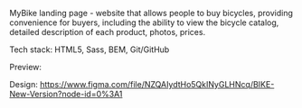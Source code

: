 MyBike landing page - website that allows people to buy bicycles, providing convenience for buyers, including the ability to view the bicycle catalog, detailed description of each product, photos, prices.

Tech stack: HTML5, Sass, BEM, Git/GitHub

Preview: 

Design: https://www.figma.com/file/NZQAIydtHo5QkINyGLHNcq/BIKE-New-Version?node-id=0%3A1



